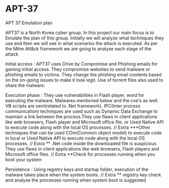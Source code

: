 # APT-37
APT 37 Emulation plan






APT37 is a North Korea cyber group. In this project our main focus is to Emulate the plan of this group. Initially we will analyze what techniques they use and then we will see in what scenarios the attack is executed. As per the Mitre Att&ck framework we are going to analyse each stage of the attack

Initial access : APT37 uses Drive by Compromise and Phishing emails for gaining initial access. They compromise websites to send malware or phishing emails to victims. They change the phishing email contents based on the on-going issues to make it look legit. Use of torrent files also used to share the malware.

Execution phase : They use vulnerabilities in Flash player, word for executing the malware. Malwares mentioned below and the cve's as well. VB scripts are sent(related to .Net framework). IPC(Inter process communication) techniques are used such as Dynamic Data Exchange to maintain a link between the process.They use flaws in client applications like web browsers, Flash player and Microsoft office file. or Used Native API to execute code along with the local OS processes. 
// Extra ***Other techniques that can be used COm(Common object model) to execute code in local or Used Native API to execute code along with the local OS processes. 
// Extra ** .Net code inside the downloaded file is suspicious They use flaws in client applications like web browsers, Flash players and Microsoft office files. 
// Extra **Check for processes running when you boot your system

Persistence : Using registry keys and startup folder, execution of the malware takes place when the system boots. // Extra ** registry key check and analyse the processes running when system boot is suggested
